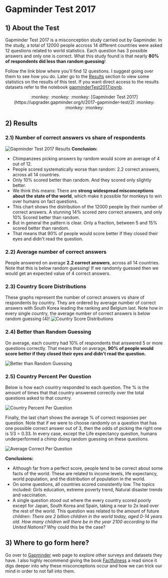 # Gapminder Test 2017

## 1) About the Test
Gapminder Test 2017 is a misconception study carried out by Gapminder. In the study, a total of 12000 people accross 14 different countries were asked 12 questions related to world statistics. Each question has 3 possible answers and only one is correct. What this study found is that nearly **80% of respondents did less than random guessing**!

Follow the link blow where you'll find 12 questions. I suggest going over them to see how you do. Later go to the [Results](#results) section to view some statistics on the results of this test. If you want direct access to the results datasets refer to the notebook [gapminderTest2017.ipynb](./gapminderTest2017.ipynb).
<div style="text-align: center;">
    :monkey: :monkey: :monkey: [Gapminder Test 2017](https://upgrader.gapminder.org/t/2017-gapminder-test/2) :monkey: :monkey: :monkey:
</div>

## 2) Results
### 2.1) Number of correct answers vs share of respondents
![Gapminder Test 2017 Results](./media/chart1.png)
**Conclusion:** 
- Chimpanzees picking answers by random would score an average of 4 out of 12.
- People scored systematically worse than random: 2.2 correct answers, across all 14 countries.
- Only 10% scored better than random. And they scored only slightly better.
- We think this means: There are **strong widespread misconceptions about the state of the world**, which make it possible for monkeys to win over humans on fact questions.
- This chart shows the distribution of the 12000 people by their number of correct answers. A stunning 14% scored zero correct answers, and only 10% Scored better than random.
- But in general the pattern is clear. Only a fraction, between 5 and 15% scored better than random.
- That means that 90% of people would score better if they closed their eyes and didn't read the question.

### 2.2) Average number of correct answers
People answered on average **2.2 correct answers**, across all 14 countries. Note that this is below random guessing! If we randomly guessed then we would get an expected value of 4 correct answers.

### 2.3) Country Score Distributions
These graphs represent the number of correct answers vs share of respondents by country. They are ordered by average number of correct answers with South Korea leading the ranking and Belgium last. Note how in every single country, the average number of correct answers is below random guessing (4)! 
![Country Score Distributions](./media/chart2.png)

### 2.4) Better than Random Guessing
On average, each country had 10% of respondents that answered 5 or more questions correctly. That means that on average, **90% of people would score better if they closed their eyes and didn't read the question.**

![Better than Random Guessing](./media/chart3.png)

### 2.5) Country Percent Per Question

Below is how each country responded to each question. The % is the amount of times that that country answered correctly over the total questions asked to that country.

![Country Percent Per Question](./media/chart5.png)

Finally, the last chart shows the average % of correct responses per question. Note that if we were to choose randomly on a question that has one possible correct answer out of 3, then the odds of picking the right one is 1/3 = 0.33. In every case, except the Life expectancy question, humans underperformed a chimp doing random guessing on these questions.

![Average Correct Per Question](./media/chart6.png)

**Conclusions:**
- Although far from a perfect score, people tend to be correct about some facts of the world. These are related to income levels, life expectancy, world population, and the distribution of population in the world.
- On some questions, all countries scored consistently low. The topics included: Girls education, extreme poverty trend, Natural disaster trends and vaccination.
- A single question stood out where the every country scored poorly except for Japan, South Korea and Spain, taking a near to 2x lead over the rest of the world. This question was related to the amount of future children: _There are 2 billion children in the world today, aged 0-14 years old. How many children will there be in the year 2100 according to the United Nations?_ Why could this be the case?

## 3) Where to go form here?
Go over to [Gapminder](http://gapminder.org/) web page to explore other surveys and datasets they have. I also highly recommend giving the book [Factfulness](https://www.amazon.com/Factfulness-Reasons-World-Things-Better/dp/1250123828/ref=asc_df_1250123828?mcid=c7e9c22f52e63f489984396dbe225ea2&hvocijid=4334139085112369359-1250123828-&hvexpln=73&tag=hyprod-20&linkCode=df0&hvadid=721245378154&hvpos=&hvnetw=g&hvrand=4334139085112369359&hvpone=&hvptwo=&hvqmt=&hvdev=c&hvdvcmdl=&hvlocint=&hvlocphy=9007284&hvtargid=pla-2281435176458&psc=1) a read since it digs deeper into why these misconceptions occur and how we can trick our mind in order to not fall into them.
